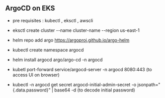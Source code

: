 ## ArgoCD on EKS
- pre requisites : kubectl , eksctl , awscli
- eksctl create cluster --name cluster-name --region us-east-1
- helm repo add argo https://argoproj.github.io/argo-helm
- kubectl create namespace argocd
- helm install argocd argo/argo-cd -n argocd
  
- kubetl port-forward service/argocd-server -n argocd 8080:443 (to access UI on browser)
- kubectl -n argocd get secret argocd-initial-admin-secret -o jsonpath="{.data.password}" | base64 -d (to decode initial password)

  

